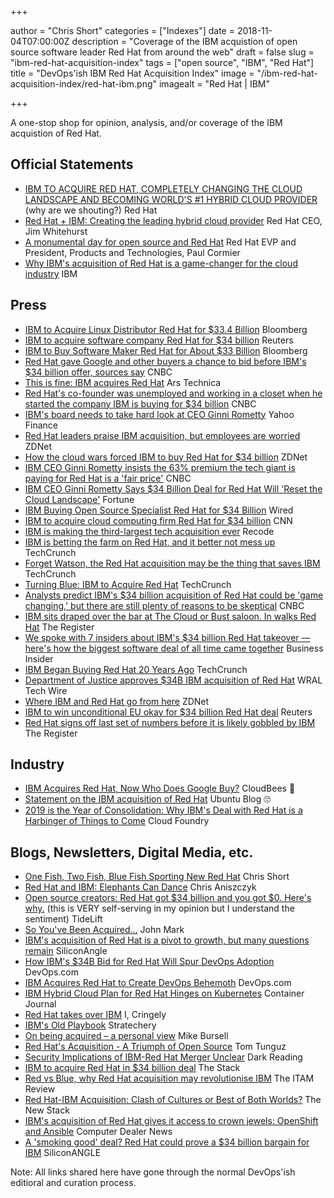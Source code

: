 +++

author = "Chris Short"
categories = ["Indexes"]
date = 2018-11-04T07:00:00Z
description = "Coverage of the IBM acquistion of open source software leader Red Hat from around the web"
draft = false
slug = "ibm-red-hat-acquisition-index"
tags = ["open source", "IBM", "Red Hat"]
title = "DevOps'ish IBM Red Hat Acquisition Index"
image = "/ibm-red-hat-acquisition-index/red-hat-ibm.png"
imagealt = "Red Hat | IBM"

+++

A one-stop shop for opinion, analysis, and/or coverage of the IBM acquistion of Red Hat.

## Official Statements

* [IBM TO ACQUIRE RED HAT, COMPLETELY CHANGING THE CLOUD LANDSCAPE AND BECOMING WORLD'S #1 HYBRID CLOUD PROVIDER](https://www.redhat.com/en/about/press-releases/ibm-acquire-red-hat-completely-changing-cloud-landscape-and-becoming-worlds-1-hybrid-cloud-provider?intcmp=701f2000000RWK2AAO) (why are we shouting?) Red Hat
* [Red Hat + IBM: Creating the leading hybrid cloud provider](https://www.redhat.com/en/blog/red-hat-ibm-creating-leading-hybrid-cloud-provider?intcmp=701f2000000RWK7AAO) Red Hat CEO, Jim Whitehurst
* [A monumental day for open source and Red Hat](https://www.redhat.com/en/blog/monumental-day-open-source-and-red-hat?intcmp=701f2000000RWKCAA4) Red Hat EVP and President, Products and Technologies, Paul Cormier
* [Why IBM's acquisition of Red Hat is a game-changer for the cloud industry](https://newsroom.ibm.com/Why-IBMs-acquisition-of-Red-Hat-is-a-game-changer-for-the-cloud-industry) IBM

## Press

* [IBM to Acquire Linux Distributor Red Hat for $33.4 Billion](https://www.bloomberg.com/news/articles/2018-10-28/ibm-is-said-to-near-deal-to-acquire-software-maker-red-hat) Bloomberg
* [IBM to acquire software company Red Hat for $34 billion](https://www.reuters.com/article/us-red-hat-m-a-ibm/ibm-nears-deal-to-acquire-cyber-security-company-red-hat-sources-idUSKCN1N20N3) Reuters
* [IBM to Buy Software Maker Red Hat for About $33 Billion](https://www.bloomberg.com/news/articles/2018-10-28/ibm-agrees-to-buy-software-maker-red-hat-in-34-billion-deal) Bloomberg
* [Red Hat gave Google and other buyers a chance to bid before IBM's $34 billion offer, sources say](https://www.cnbc.com/2018/10/29/red-hat-gave-google-and-other-buyers-a-chance-before-finding-ibm.html) CNBC
* [This is fine: IBM acquires Red Hat](https://arstechnica.com/information-technology/2018/10/ibm-buys-red-hat-with-eye-on-cloud-dominance/) Ars Technica
* [Red Hat's co-founder was unemployed and working in a closet when he started the company IBM is buying for $34 billion](https://www.cnbc.com/2018/11/01/before-sale-to-ibm-for-billions-red-hat-started-in-cofounders-closet.html) CNBC
* [IBM's board needs to take hard look at CEO Ginni Rometty](https://finance.yahoo.com/news/ibms-board-needs-take-hard-look-ceo-ginni-rometty-191306423.html) Yahoo Finance
* ​[Red Hat leaders praise IBM acquisition, but employees are worried](https://www.zdnet.com/article/red-hat-leaders-praise-ibm-acquisition-but-employees-are-worried/) ZDNet
* [How the cloud wars forced IBM to buy Red Hat for $34 billion](https://www.zdnet.com/article/how-the-cloud-wars-forced-ibm-to-buy-red-hat-for-34-billion/) ZDNet
* [IBM CEO Ginni Rometty insists the 63% premium the tech giant is paying for Red Hat is a 'fair price'](https://www.cnbc.com/2018/10/29/ibm-ceo-ginni-rometty-63percent-premium-for-red-hat-is-a-fair-price.html) CNBC
* [IBM CEO Ginni Rometty Says $34 Billion Deal for Red Hat Will 'Reset the Cloud Landscape'](http://fortune.com/2018/10/29/ibm-buys-red-hat-ibm-ceo-ginni-rometty/) Fortune
* [IBM Buying Open Source Specialist Red Hat for $34 Billion](https://www.wired.com/story/ibm-buying-open-source-specialist-red-hat-34-billion/) Wired
* [IBM to acquire cloud computing firm Red Hat for $34 billion](https://www.cnn.com/2018/10/28/tech/ibm-red-hat/index.html) CNN
* [IBM is making the third-largest tech acquisition ever](https://www.recode.net/2018/10/28/18035422/ibm-red-hat-purchase-acquisiton-34-billion) Recode
* [IBM is betting the farm on Red Hat, and it better not mess up](https://techcrunch.com/2018/10/29/ibm-is-betting-the-farm-on-red-hat-and-it-better-not-mess-up/) TechCrunch
* [Forget Watson, the Red Hat acquisition may be the thing that saves IBM](https://techcrunch.com/2018/10/28/forget-watson-the-red-hat-acquisition-may-be-the-thing-that-saves-ibm/) TechCrunch
* [Turning Blue: IBM to Acquire Red Hat](https://thenewstack.io/turning-blue-ibm-to-acquire-red-hat/) TechCrunch
* [Analysts predict IBM's $34 billion acquisition of Red Hat could be 'game changing,' but there are still plenty of reasons to be skeptical](https://www.cnbc.com/2018/10/29/wall-street-says-ibms-red-hat-acquisition-could-be-game-changing.html) CNBC
* [IBM sits draped over the bar at The Cloud or Bust saloon. In walks Red Hat](https://www.theregister.co.uk/2018/10/29/ibm_red_hat_analysis/) The Register
* [We spoke with 7 insiders about IBM's $34 billion Red Hat takeover — here's how the biggest software deal of all time came together](https://www.businessinsider.com/how-ibm-and-red-hat-deal-came-together-2018-10) Business Insider
* [IBM Began Buying Red Hat 20 Years Ago](https://www.linuxjournal.com/content/ibm-began-buying-red-hat-20-years-ago) TechCrunch
* [Department of Justice approves $34B IBM acquisition of Red Hat](https://www.wraltechwire.com/2019/05/06/department-of-justice-approves-34b-ibm-acquisition-of-red-hat/) WRAL Tech Wire
* [Where IBM and Red Hat go from here](https://www.zdnet.com/article/where-ibm-and-red-hat-go-from-here/) ZDNet
* [IBM to win unconditional EU okay for $34 billion Red Hat deal](https://www.reuters.com/article/us-red-hat-m-a-ibm-eu/ibm-to-win-unconditional-eu-okay-for-34-billion-red-hat-deal-sources-idUSKCN1TK28K) Reuters
* [Red Hat signs off last set of numbers before it is likely gobbled by IBM](https://www.theregister.co.uk/2019/06/21/red_hat_last_results_before_ibm_acquisition/) The Register

## Industry

* [IBM Acquires Red Hat, Now Who Does Google Buy?](https://www.cloudbees.com/blog/ibm-acquires-red-hat) CloudBees 🤮
* [Statement on the IBM acquisition of Red Hat](https://blog.ubuntu.com/2018/10/30/statement-on-ibm-acquisition-of-red-hat) Ubuntu Blog 🙄
* [2019 is the Year of Consolidation: Why IBM's Deal with Red Hat is a Harbinger of Things to Come](https://www.cloudfoundry.org/blog/2019-is-the-year-of-consolidation-why-ibms-deal-with-red-hat-is-a-harbinger-of-things-to-come/) Cloud Foundry

## Blogs, Newsletters, Digital Media, etc.

* [One Fish, Two Fish, Blue Fish Sporting New Red Hat](https://chrisshort.net/one-fish-two-fish-blue-fish-sporting-new-red-hat/) Chris Short
* [Red Hat and IBM: Elephants Can Dance](https://www.aniszczyk.org/2018/10/29/red-hat-and-ibm-elephants-can-dance/) Chris Aniszczyk
* [Open source creators: Red Hat got $34 billion and you got $0. Here's why.](https://blog.tidelift.com/open-source-creators-red-hat-got-34-billion-and-you-got-0.-heres-why) (this is VERY self-serving in my opinion but I understand the sentiment) TideLift
* [So You've Been Acquired...](https://medium.com/@johnmark/so-youve-been-acquired-97cb2fdf81f7) John Mark
* [IBM's acquisition of Red Hat is a pivot to growth, but many questions remain](https://siliconangle.com/2018/10/29/ibms-acquisition-red-hat-pivot-growth-many-questions-remain/) SiliconAngle
* [How IBM's $34B Bid for Red Hat Will Spur DevOps Adoption](https://devops.com/how-ibms-34b-bid-for-red-hat-will-spur-devops-adoption/) DevOps.com
* [IBM Acquires Red Hat to Create DevOps Behemoth](https://devops.com/ibm-acquires-red-hat-to-create-devops-behemoth/) DevOps.com
* [IBM Hybrid Cloud Plan for Red Hat Hinges on Kubernetes](https://containerjournal.com/2018/10/30/ibm-hybrid-cloud-plan-for-red-hat-hinges-on-kubernetes/) Container Journal
* [Red Hat takes over IBM](https://www.cringely.com/2018/10/29/red-hat-takes-over-ibm/) I, Cringely
* [IBM's Old Playbook](https://stratechery.com/2018/ibms-old-playbook/) Stratechery
* [On being acquired – a personal view](https://aliceevebob.com/2018/10/30/on-being-acquired-a-personal-view/) Mike Bursell
* [Red Hat's Acquisition - A Triumph of Open Source](http://tomtunguz.com/redhat-ibm/) Tom Tunguz
* [Security Implications of IBM-Red Hat Merger Unclear](https://www.darkreading.com/cloud/security-implications-of-ibm-red-hat-merger-unclear-/d/d-id/1333148) Dark Reading
* [IBM to acquire Red Hat in $34 billion deal](https://thestack.com/cloud/2018/10/29/ibm-to-acquire-red-hat-in-34-billion-deal/) The Stack
* [Red vs Blue, why Red Hat acquisition may revolutionise IBM](https://www.itassetmanagement.net/2018/10/30/red-vs-blue-why-red-hat-acquisition-may-revolutionise-ibm/) The ITAM Review
* [Red Hat-IBM Acquisition: Clash of Cultures or Best of Both Worlds?](https://thenewstack.io/red-hat-ibm-acquisition-clash-of-cultures-or-best-of-both-worlds/) The New Stack
* [IBM's acquisition of Red Hat gives it access to crown jewels: OpenShift and Ansible](https://www.computerdealernews.com/news/ibms-acquisition-of-red-hat-gives-them-access-to-crown-jewels-openshift-and-ansible/62950) Computer Dealer News
* [A 'smoking good' deal? Red Hat could prove a $34 billion bargain for IBM](https://siliconangle.com/2019/05/13/smoking-good-deal-10-trillion-impact-red-hat-34-billion-bargain-rhsummit-guestoftheweek/) SiliconANGLE

Note: All links shared here have gone through the normal DevOps'ish editioral and curation process.
